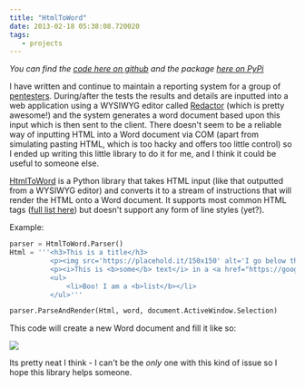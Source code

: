 ```yaml
---
title: "HtmlToWord"
date: 2013-02-18 05:38:08.720020
tags:
   - projects
---
```


*You can find the [code here on github](https://github.com/orf/HtmlToWord) and the package [here on PyPi](https://pypi.python.org/pypi/HtmlToWord)*

I have written and continue to maintain a reporting system for a group of [pentesters](https://en.wikipedia.org/wiki/Penetration_test). During/after the tests the results and details are inputted into a web application using a WYSIWYG editor called [Redactor](https://redactorjs.com/) (which is pretty awesome!) and the system generates a word document based upon this input which is then sent to the client. There doesn't seem to be a reliable way of inputting HTML into a Word document via COM (apart from simulating pasting HTML, which is too hacky and offers too little control) so I ended up writing this little library to do it for me, and I think it could be useful to someone else.

[HtmlToWord](https://github.com/orf/HtmlToWord) is a Python library that takes HTML input (like that outputted from a WYSIWYG editor) and converts it to a stream of instructions that will render the HTML onto a Word document. It supports most common HTML tags ([full list here](https://github.com/orf/HtmlToWord#supported-tags-and-extentions)) but doesn't support any form of line styles (yet?).

Example:
```python
parser = HtmlToWord.Parser()
Html = '''<h3>This is a title</h3>
          <p><img src='https://placehold.it/150x150' alt='I go below the image as a caption'></p>
          <p><i>This is <b>some</b> text</i> in a <a href="https://google.com">paragraph</a></p>
          <ul>
              <li>Boo! I am a <b>list</b></li>
          </ul>'''

parser.ParseAndRender(Html, word, document.ActiveWindow.Selection)
```

This code will create a new Word document and fill it like so:

![](./PJcHQJG.png)

Its pretty neat I think - I can't be the *only* one with this kind of issue so I hope this library helps someone.
    